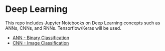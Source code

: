 # Deep Learning
This repo includes Jupyter Notebooks on Deep Learning concepts such as ANNs, CNNs, and RNNs. Tensorflow/Keras will be used.
* [ANN - Binary Classification](https://github.com/richardkang96/Kaggle/blob/main/heart.ipynb)
* [CNN - Image Classification](https://github.com/richardkang96/DeepLearning/blob/main/CNN.ipynb)
